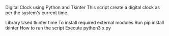 Digital Clock using Python and Tkinter
This script create a digital clock as per the system's current time.

Library Used
tkinter
time
To install required external modules
Run pip install tkinter
How to run the script
Execute python3 x.py
